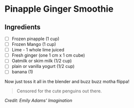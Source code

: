 # Pinapple Ginger Smoothie

## Ingredients
- [ ] Frozen pinapple (1 cup)
- [ ] Frozen Mango (1 cup)
- [ ] Lime - 1 whole lime juiced
- [ ] Fresh ginger (one 1 cm x 1 cm cube)
- [ ] Oatmilk or skim milk (1/2 cup)
- [ ] plain or vanilla yogurt (1/2 cup)
- [ ] banana (1)

Now just toss it all in the blender and buzz buzz motha flippa! 

> Censored for the cute penguins out there.


*Credit: Emily Adams' Imagination*
